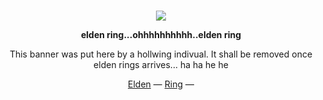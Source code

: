 <div align="center">
  <br />
  <p>
    <img
      width="auto"
      src="https://rohanharikumar.com/assets/images/hidetaka.jpg"
    />
  </p>
  <p><strong>elden ring...ohhhhhhhhhh..elden ring</strong></p>
  <p>
    This banner was put here by a hollwing indivual. It shall be removed once elden rings arrives... ha ha he he
  </p>
  <p>
    <a href="#">Elden</a> —
    <a href="#">Ring</a> —
  </p>
</div>
